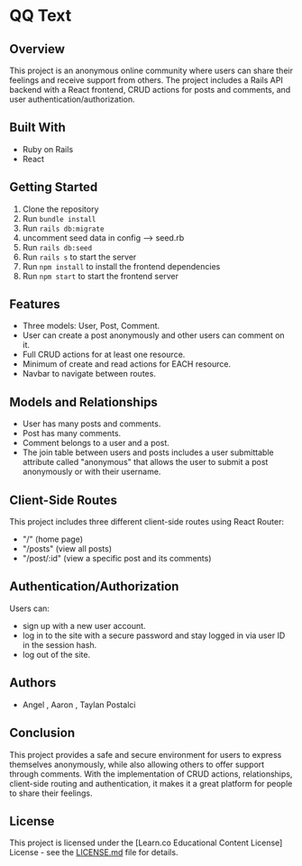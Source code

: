 # QQ Text

## Overview

This project is an anonymous online community where users can share their feelings and receive support from others. The project includes a Rails API backend with a React frontend, CRUD actions for posts and comments, and user authentication/authorization.
## Built With
- Ruby on Rails
- React

## Getting Started

1. Clone the repository
2. Run `bundle install`
3. Run `rails db:migrate`
4. uncomment seed data in config --> seed.rb
5. Run `rails db:seed`
6. Run `rails s` to start the server
7. Run `npm install` to install the frontend dependencies
8. Run `npm start` to start the frontend server


## Features
- Three models: User, Post, Comment.
- User can create a post anonymously and other users can comment on it.
- Full CRUD actions for at least one resource.
- Minimum of create and read actions for EACH resource.
- Navbar to navigate between routes.

## Models and Relationships
- User has many posts and comments.
- Post has many comments.
- Comment belongs to a user and a post.
- The join table between users and posts includes a user submittable attribute called "anonymous" that allows the user to submit a post anonymously or with their username.

## Client-Side Routes
This project includes three different client-side routes using React Router:
- "/" (home page)
- "/posts" (view all posts)
- "/post/:id" (view a specific post and its comments)

## Authentication/Authorization
Users can:
- sign up with a new user account.
- log in to the site with a secure password and stay logged in via user ID in the session hash.
- log out of the site.

## Authors
- Angel , Aaron , Taylan Postalci
## Conclusion
This project provides a safe and secure environment for users to express themselves anonymously, while also allowing others to offer support through comments. With the implementation of CRUD actions, relationships, client-side routing and authentication, it makes it a great platform for people to share their feelings.

## License
This project is licensed under the [Learn.co Educational Content License] License - see the [LICENSE.md](LICENSE.md) file for details.
